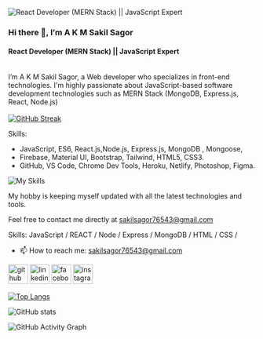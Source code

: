 ![React Developer (MERN Stack) || JavaScript Expert](https://i.ibb.co/ys1nR1Z/akm-sakil-sagor-github-cover-image.png)
<br>
### Hi there 👋, I’m A K M Sakil Sagor
#### React Developer (MERN Stack) || JavaScript Expert
<br>
I’m A K M Sakil Sagor, a Web developer who specializes in front-end technologies. I'm highly passionate about JavaScript-based software development technologies such as MERN Stack (MongoDB, Express.js, React, Node.js)
<br>
<br>
<a href="https://git.io/streak-stats"><img src="https://github-readme-streak-stats.herokuapp.com?user=sakil-sagor&theme=radical&card_width=880" alt="GitHub Streak" /></a>


Skills:
 - JavaScript, ES6, React.js,Node.js, Express.js, MongoDB , Mongoose, 
 - Firebase, Material UI, Bootstrap, Tailwind, HTML5, CSS3.
 - GitHub, VS Code, Chrome Dev Tools, Heroku, Netlify, Photoshop, Figma.


![My Skills](https://skillicons.dev/icons?i=js,ts,html,css,tailwind,materialui,react,nodejs,express,mongodb,vite,github,firebase,heroku,netlify)

My hobby is keeping myself updated with all the latest technologies and tools.

Feel free to contact me directly at sakilsagor76543@gmail.com


Skills:  JavaScript / REACT / Node / Express / MongoDB / HTML / CSS / 

- 📫 How to reach me: sakilsagor76543@gmail.com 


[<img src='https://cdn.jsdelivr.net/npm/simple-icons@3.0.1/icons/github.svg' alt='github' height='40'>](https://github.com/sakil-sagor)  [<img src='https://cdn.jsdelivr.net/npm/simple-icons@3.0.1/icons/linkedin.svg' alt='linkedin' height='40'>](https://www.linkedin.com/in/sakilsagor/)  [<img src='https://cdn.jsdelivr.net/npm/simple-icons@3.0.1/icons/facebook.svg' alt='facebook' height='40'>](https://www.facebook.com/akmsakilsagor)  [<img src='https://cdn.jsdelivr.net/npm/simple-icons@3.0.1/icons/instagram.svg' alt='instagram' height='40'>](https://www.instagram.com/akm.sakilsagor/)  

[![Top Langs](https://github-readme-stats.vercel.app/api/top-langs/?username=sakil-sagor)](https://github.com/anuraghazra/github-readme-stats)

![GitHub stats](https://github-readme-stats.vercel.app/api?username=sakil-sagor&show_icons=true)  

![GitHub Activity Graph](https://activity-graph.herokuapp.com/graph?username=sakil-sagor)  

